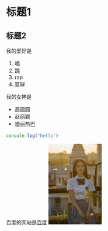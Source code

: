 # 标题1
## 标题2
我的爱好是
1. 唱
2. 跳
3. rap
4. 篮球
   
我的女神是
 * 高圆圆
 * 赵丽颖
 * 迪丽热巴
  
  ```javascript
  console.log("hello")
  ```
  百度的网站是[百度](http://www.baidu.com)
  ![照片](3.jpg)

